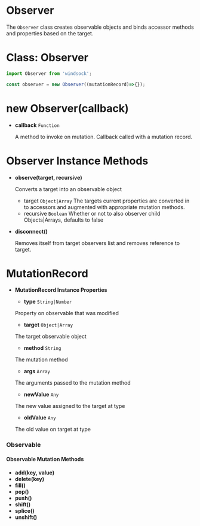 # Observer

The `Observer` class creates observable objects and binds accessor methods and properties based on the target.

# Class: Observer

``` js
import Observer from 'windsock';

const observer = new Observer((mutationRecord)=>{});
```

# new Observer(callback)

- **callback** `Function`

    A method to invoke on mutation. Callback called with a mutation record.

# Observer Instance Methods

- **observe(target, recursive)**

    Converts a target into an observable object
    - target `Object|Array`
        The targets current properties are converted in to accessors and augmented with appropriate mutation methods.
    - recursive `Boolean`
        Whether or not to also observer child Objects|Arrays, defaults to false

- **disconnect()**

    Removes itself from target observers list and removes reference to target.

# MutationRecord
- **MutationRecord Instance Properties**
    - **type** `String|Number`

    Property on observable that was modified
    - **target** `Object|Array`

    The target observable object
    - **method** `String`

    The mutation method
    - **args** `Array`

    The arguments passed to the mutation method
    - **newValue** `Any`

    The new value assigned to the target at type
    - **oldValue** `Any`

    The old value on target at type

### Observable
#### Observable Mutation Methods
- **add(key, value)**
- **delete(key)**
- **fill()**
- **pop()**
- **push()**
- **shift()**
- **splice()**
- **unshift()**
